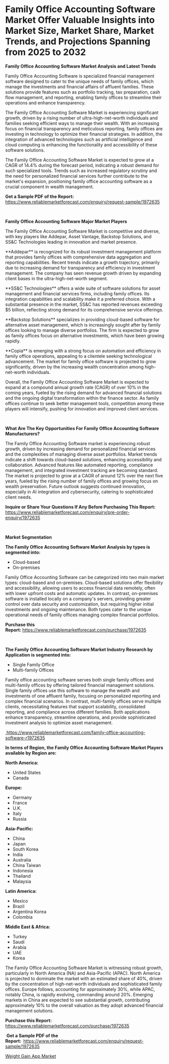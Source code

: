 <p><h1>Family Office Accounting Software Market Offer Valuable Insights into Market Size, Market Share, Market Trends, and Projections Spanning from 2025 to 2032</h1></p><p><strong>Family Office Accounting Software Market Analysis and Latest Trends</strong></p>
<p><p>Family Office Accounting Software is specialized financial management software designed to cater to the unique needs of family offices, which manage the investments and financial affairs of affluent families. These solutions provide features such as portfolio tracking, tax preparation, cash flow management, and reporting, enabling family offices to streamline their operations and enhance transparency.</p><p>The Family Office Accounting Software Market is experiencing significant growth, driven by a rising number of ultra-high-net-worth individuals and families seeking efficient ways to manage their wealth. With an increasing focus on financial transparency and meticulous reporting, family offices are investing in technology to optimize their financial strategies. In addition, the integration of advanced technologies such as artificial intelligence and cloud computing is enhancing the functionality and accessibility of these software solutions.</p><p>The Family Office Accounting Software Market is expected to grow at a CAGR of 14.4% during the forecast period, indicating a robust demand for such specialized tools. Trends such as increased regulatory scrutiny and the need for personalized financial services further contribute to the market's expansion, positioning family office accounting software as a crucial component in wealth management.</p></p>
<p><strong>Get a Sample PDF of the Report:&nbsp;</strong> <a href="https://www.reliablemarketforecast.com/enquiry/request-sample/1972635?utm_campaign=2810&utm_medium=2&utm_source=Github&utm_content=ia&utm_term=10032025&utm_id=family-office-accounting-software">https://www.reliablemarketforecast.com/enquiry/request-sample/1972635</a></p>
<p>&nbsp;</p>
<p><strong>Family Office Accounting Software Major Market Players</strong></p>
<p><p>The Family Office Accounting Software Market is competitive and diverse, with key players like Addepar, Asset Vantage, Backstop Solutions, and SS&C Technologies leading in innovation and market presence.</p><p>**Addepar** is recognized for its robust investment management platform that provides family offices with comprehensive data aggregation and reporting capabilities. Recent trends indicate a growth trajectory, primarily due to increasing demand for transparency and efficiency in investment management. The company has seen revenue growth driven by expanding client bases in the ultra-high-net-worth segment.</p><p>**SS&C Technologies** offers a wide suite of software solutions for asset management and financial services firms, including family offices. Its integration capabilities and scalability make it a preferred choice. With a substantial presence in the market, SS&C has reported revenues exceeding $5 billion, reflecting strong demand for its comprehensive service offerings.</p><p>**Backstop Solutions** specializes in providing cloud-based software for alternative asset management, which is increasingly sought after by family offices looking to manage diverse portfolios. The firm is expected to grow as family offices focus on alternative investments, which have been growing rapidly.</p><p>**Copia** is emerging with a strong focus on automation and efficiency in family office operations, appealing to a clientele seeking technological advancement. The market for family office software is projected to grow significantly, driven by the increasing wealth concentration among high-net-worth individuals.</p><p>Overall, the Family Office Accounting Software Market is expected to expand at a compound annual growth rate (CAGR) of over 10% in the coming years, fueled by the rising demand for advanced financial solutions and the ongoing digital transformation within the finance sector. As family offices continue to seek better management tools, competition among these players will intensify, pushing for innovation and improved client services.</p></p>
<p>&nbsp;</p>
<p><strong>What Are The Key Opportunities For Family Office Accounting Software Manufacturers?</strong></p>
<p><p>The Family Office Accounting Software market is experiencing robust growth, driven by increasing demand for personalized financial services and the complexities of managing diverse asset portfolios. Market trends indicate a shift towards cloud-based solutions, enhancing accessibility and collaboration. Advanced features like automated reporting, compliance management, and integrated investment tracking are becoming standard. The market is projected to grow at a CAGR of around 12% over the next five years, fueled by the rising number of family offices and growing focus on wealth preservation. Future outlook suggests continued innovation, especially in AI integration and cybersecurity, catering to sophisticated client needs.</p></p>
<p><strong>Inquire or Share Your Questions If Any Before Purchasing This Report:</strong> <a href="https://www.reliablemarketforecast.com/enquiry/pre-order-enquiry/1972635?utm_campaign=2810&utm_medium=2&utm_source=Github&utm_content=ia&utm_term=10032025&utm_id=family-office-accounting-software">https://www.reliablemarketforecast.com/enquiry/pre-order-enquiry/1972635</a></p>
<p>&nbsp;</p>
<p><strong>Market Segmentation</strong></p>
<p><strong>The Family Office Accounting Software Market Analysis by types is segmented into:</strong></p>
<p><ul><li>Cloud-based</li><li>On-premises</li></ul></p>
<p><p>Family Office Accounting Software can be categorized into two main market types: cloud-based and on-premises. Cloud-based solutions offer flexibility and accessibility, allowing users to access financial data remotely, often with lower upfront costs and automatic updates. In contrast, on-premises software is installed locally on a company's servers, providing greater control over data security and customization, but requiring higher initial investments and ongoing maintenance. Both types cater to the unique operational needs of family offices managing complex financial portfolios.</p></p>
<p><strong>Purchase this Report:&nbsp;</strong><a href="https://www.reliablemarketforecast.com/purchase/1972635?utm_campaign=2810&utm_medium=2&utm_source=Github&utm_content=ia&utm_term=10032025&utm_id=family-office-accounting-software">https://www.reliablemarketforecast.com/purchase/1972635</a></p>
<p>&nbsp;</p>
<p><strong>The Family Office Accounting Software Market Industry Research by Application is segmented into:</strong></p>
<p><ul><li>Single Family Office</li><li>Multi-family Offices</li></ul></p>
<p><p>Family office accounting software serves both single family offices and multi-family offices by offering tailored financial management solutions. Single family offices use this software to manage the wealth and investments of one affluent family, focusing on personalized reporting and complex financial scenarios. In contrast, multi-family offices serve multiple clients, necessitating features that support scalability, consolidated reporting, and compliance across different families. Both applications enhance transparency, streamline operations, and provide sophisticated investment analysis to optimize asset management.</p></p>
<p><a href="https://www.reliablemarketforecast.com/family-office-accounting-software-r1972635?utm_campaign=2810&utm_medium=2&utm_source=Github&utm_content=ia&utm_term=10032025&utm_id=family-office-accounting-software">&nbsp;https://www.reliablemarketforecast.com/family-office-accounting-software-r1972635</a></p>
<p><strong>In terms of Region, the Family Office Accounting Software Market Players available by Region are:</strong></p>
<p>
    <p> <strong> North America: </strong>
        <ul>
            <li>United States</li>
            <li>Canada</li>
        </ul>
        </p> 
    <p> <strong> Europe: </strong>
        <ul>
            <li>Germany</li>
            <li>France</li>
            <li>U.K.</li>
            <li>Italy</li>
            <li>Russia</li>
        </ul>
        </p> 
    <p> <strong> Asia-Pacific: </strong>
        <ul>
            <li>China</li>
            <li>Japan</li>
            <li>South Korea</li>
            <li>India</li>
            <li>Australia</li>
            <li>China Taiwan</li>
            <li>Indonesia</li>
            <li>Thailand</li>
            <li>Malaysia</li>
        </ul>
        </p> 
    <p> <strong> Latin America: </strong>
        <ul>
            <li>Mexico</li>
            <li>Brazil</li>
            <li>Argentina Korea</li>
            <li>Colombia</li>
        </ul>
        </p> 
    <p> <strong> Middle East & Africa: </strong>
        <ul>
            <li>Turkey</li>
            <li>Saudi</li>
            <li>Arabia</li>
            <li>UAE</li>
            <li>Korea</li>
        </ul>
    </p>
    </p>
<p><p>The Family Office Accounting Software Market is witnessing robust growth, particularly in North America (NA) and Asia-Pacific (APAC). North America is projected to dominate the market with an estimated share of 40%, driven by the concentration of high-net-worth individuals and sophisticated family offices. Europe follows, accounting for approximately 30%, while APAC, notably China, is rapidly evolving, commanding around 20%. Emerging markets in China are expected to see substantial growth, contributing approximately 10% to the overall valuation as they adopt advanced financial management solutions.</p></p>
<p><strong>Purchase this Report: </strong><a href="https://www.reliablemarketforecast.com/purchase/1972635?utm_campaign=2810&utm_medium=2&utm_source=Github&utm_content=ia&utm_term=10032025&utm_id=family-office-accounting-software">https://www.reliablemarketforecast.com/purchase/1972635</a></p>
<p>&nbsp;<strong>Get a Sample PDF of the Report:&nbsp;&nbsp;</strong><a href="https://www.reliablemarketforecast.com/enquiry/request-sample/1972635?utm_campaign=2810&utm_medium=2&utm_source=Github&utm_content=ia&utm_term=10032025&utm_id=family-office-accounting-software">https://www.reliablemarketforecast.com/enquiry/request-sample/1972635</a></p>
<p><strong></strong></p>
<p><p><a href="https://github.com/mathastilley812967/Market-Research-Report-List-1/blob/main/weight-gain-app-market.md?utm_campaign=2810&utm_medium=2&utm_source=Github&utm_content=ia&utm_term=10032025&utm_id=family-office-accounting-software">Weight Gain App Market</a></p></p>